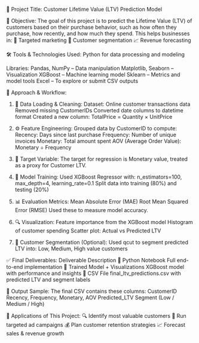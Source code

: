 🧾 Project Title:
Customer Lifetime Value (LTV) Prediction Model

🎯 Objective:
The goal of this project is to predict the Lifetime Value (LTV) of customers based on their purchase behavior, such as how often they purchase, how recently, and how much they spend. This helps businesses in:
📢 Targeted marketing
🎯 Customer segmentation
📈 Revenue forecasting

🛠️ Tools & Technologies Used:
Python for data processing and modeling

Libraries:
Pandas, NumPy – Data manipulation
Matplotlib, Seaborn – Visualization
XGBoost – Machine learning model
Sklearn – Metrics and model tools
Excel – To explore or submit CSV outputs

🧠 Approach & Workflow:
1. 📁 Data Loading & Cleaning:
Dataset: Online customer transactions data
Removed missing CustomerIDs
Converted date columns to datetime format
Created a new column: TotalPrice = Quantity × UnitPrice

2. ⚙️ Feature Engineering:
Grouped data by CustomerID to compute:
Recency: Days since last purchase
Frequency: Number of unique invoices
Monetary: Total amount spent
AOV (Average Order Value): Monetary ÷ Frequency

3. 🎯 Target Variable:
The target for regression is Monetary value, treated as a proxy for Customer LTV.

4. 🤖 Model Training:
Used XGBoost Regressor with:
n_estimators=100, max_depth=4, learning_rate=0.1
Split data into training (80%) and testing (20%)

5. 📊 Evaluation Metrics:
Mean Absolute Error (MAE)
Root Mean Squared Error (RMSE)
Used these to measure model accuracy.

6. 🔍 Visualization:
Feature importance from the XGBoost model
Histogram of customer spending
Scatter plot: Actual vs Predicted LTV

7. 🧩 Customer Segmentation (Optional):
Used qcut to segment predicted LTV into:
Low, Medium, High value customers

✅ Final Deliverables:
Deliverable	Description
📓 Python Notebook	Full end-to-end implementation
🤖 Trained Model + Visualizations	XGBoost model with performance and insights
📂 CSV File	final_ltv_predictions.csv with predicted LTV and segment labels

📁 Output Sample:
The final CSV contains these columns:
CustomerID
Recency, Frequency, Monetary, AOV
Predicted_LTV
Segment (Low / Medium / High)

📌 Applications of This Project:
🔍 Identify most valuable customers
📣 Run targeted ad campaigns
💰 Plan customer retention strategies
📈 Forecast sales & revenue growth
